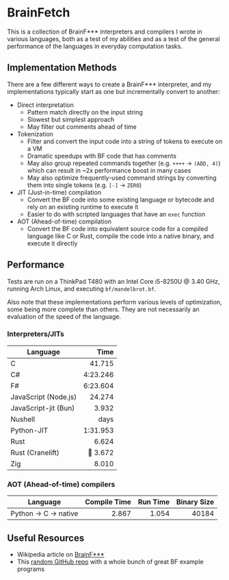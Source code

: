 
# BrainFetch

This is a collection of BrainF*** interpreters and compilers I wrote in various languages, both as a test of my abilities and as a test of the general performance of the languages in everyday computation tasks.

## Implementation Methods

There are a few different ways to create a BrainF*** interpreter, and my implementations typically start as one but incrementally convert to another:

- Direct interpretation
    - Pattern match directly on the input string
    - Slowest but simplest approach
    - May filter out comments ahead of time
- Tokenization
    - Filter and convert the input code into a string of tokens to execute on a VM
    - Dramatic speedups with BF code that has comments
    - May also group repeated commands together (e.g. `++++` -> `(ADD, 4)`) which can result in ~2x performance boost in many cases
    - May also optimize frequently-used command strings by converting them into single tokens (e.g. `[-]` -> `ZERO`)
- JIT (Just-in-time) compilation
    - Convert the BF code into some existing language or bytecode and rely on an existing runtime to execute it
    - Easier to do with scripted languages that have an `exec` function
- AOT (Ahead-of-time) compilation
    - Convert the BF code into equivalent source code for a compiled language like C or Rust, compile the code into a native binary, and execute it directly

## Performance

Tests are run on a ThinkPad T480 with an Intel Core i5-8250U @ 3.40 GHz, running Arch Linux, and executing `bf/mandelbrot.bf`.

Also note that these implementations perform various levels of optimization, some being more complete than others. They are not necessarily an evaluation of the speed of the language.

### Interpreters/JITs

| Language | Time |
| - | -:|
| C | 41.715 |
| C# | 4:23.246 |
| F# | 6:23.604 |
| JavaScript (Node.js) | 24.274 |
| JavaScript-jit (Bun) | 3.932 |
| Nushell | days |
| Python-JIT | 1:31.953 |
| Rust | 6.624 |
| Rust (Cranelift) | 🏁 3.672 |
| Zig | 8.010 |

### AOT (Ahead-of-time) compilers

| Language | Compile Time | Run Time | Binary Size |
| - | -:| -:| -:|
| Python -> C -> native | 2.867 | 1.054 | 40184 |

## Useful Resources

- Wikipedia article on [BrainF***](https://en.wikipedia.org/wiki/Brainfuck)
- This [random GitHub repo](https://github.com/fabianishere/brainfuck/tree/master/examples) with a whole bunch of great BF example programs

